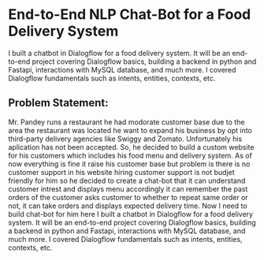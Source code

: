 # End-to-End NLP Chat-Bot for a Food Delivery System

I built a chatbot in Dialogflow for a food delivery system. It will be an end-to-end project covering Dialogflow basics, building a backend in python and Fastapi, interactions with MySQL database, and much more. I covered Dialogflow fundamentals such as intents, entities, contexts, etc.

## Problem Statement:

Mr. Pandey runs a restaurant he had modorate customer base due to the area the restaurant was located he want to expand his business by opt into third-party delivery agencies like Swiggy and Zomato. Unfortunately his aplication has not been accepted. So, he decided to build a custom website for his customers which includes his food menu and delivery system. As of now everything is fine it raise his customer base but problem is there is no customer support in his website hiring customer support is not budjet friendly for him so he decided to create a chat-bot that it can understand customer intrest and displays menu accordingly it can remember the past orders of the customer asks customer to whether to repeat same order or not, it can take orders and displays expected delivery time. Now I need to build chat-bot for him here I built a chatbot in Dialogflow for a food delivery system. It will be an end-to-end project covering Dialogflow basics, building a backend in python and Fastapi, interactions with MySQL database, and much more. I covered Dialogflow fundamentals such as intents, entities, contexts, etc.

